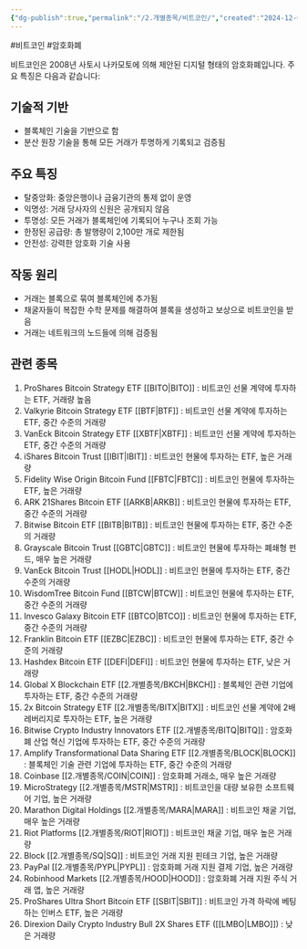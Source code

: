 ```yaml
---
{"dg-publish":true,"permalink":"/2.개별종목/비트코인/","created":"2024-12-05T22:10:39.594+09:00","updated":"2025-06-03T20:06:02.312+09:00"}
---
```


#비트코인 #암호화폐 

비트코인은 2008년 사토시 나카모토에 의해 제안된 디지털 형태의 암호화폐입니다. 주요 특징은 다음과 같습니다:

## 기술적 기반

- 블록체인 기술을 기반으로 함
- 분산 원장 기술을 통해 모든 거래가 투명하게 기록되고 검증됨

## 주요 특징

- 탈중앙화: 중앙은행이나 금융기관의 통제 없이 운영
- 익명성: 거래 당사자의 신원은 공개되지 않음
- 투명성: 모든 거래가 블록체인에 기록되어 누구나 조회 가능
- 한정된 공급량: 총 발행량이 2,100만 개로 제한됨
- 안전성: 강력한 암호화 기술 사용

## 작동 원리

- 거래는 블록으로 묶여 블록체인에 추가됨
- 채굴자들이 복잡한 수학 문제를 해결하여 블록을 생성하고 보상으로 비트코인을 받음
- 거래는 네트워크의 노드들에 의해 검증됨

## 관련 종목

1. ProShares Bitcoin Strategy ETF [[BITO\|BITO]] : 비트코인 선물 계약에 투자하는 ETF, 거래량 높음
2. Valkyrie Bitcoin Strategy ETF [[BTF\|BTF]] : 비트코인 선물 계약에 투자하는 ETF, 중간 수준의 거래량
3. VanEck Bitcoin Strategy ETF [[XBTF\|XBTF]] : 비트코인 선물 계약에 투자하는 ETF, 중간 수준의 거래량
4. iShares Bitcoin Trust [[IBIT\|IBIT]] : 비트코인 현물에 투자하는 ETF, 높은 거래량
5. Fidelity Wise Origin Bitcoin Fund [[FBTC\|FBTC]] : 비트코인 현물에 투자하는 ETF, 높은 거래량
6. ARK 21Shares Bitcoin ETF [[ARKB\|ARKB]] : 비트코인 현물에 투자하는 ETF, 중간 수준의 거래량
7. Bitwise Bitcoin ETF [[BITB\|BITB]] : 비트코인 현물에 투자하는 ETF, 중간 수준의 거래량
8. Grayscale Bitcoin Trust [[GBTC\|GBTC]] : 비트코인 현물에 투자하는 폐쇄형 펀드, 매우 높은 거래량
9. VanEck Bitcoin Trust [[HODL\|HODL]] : 비트코인 현물에 투자하는 ETF, 중간 수준의 거래량
10. WisdomTree Bitcoin Fund [[BTCW\|BTCW]] : 비트코인 현물에 투자하는 ETF, 중간 수준의 거래량
11. Invesco Galaxy Bitcoin ETF [[BTCO\|BTCO]] : 비트코인 현물에 투자하는 ETF, 중간 수준의 거래량
12. Franklin Bitcoin ETF [[EZBC\|EZBC]] : 비트코인 현물에 투자하는 ETF, 중간 수준의 거래량
13. Hashdex Bitcoin ETF [[DEFI\|DEFI]] : 비트코인 현물에 투자하는 ETF, 낮은 거래량
14. Global X Blockchain ETF [[2.개별종목/BKCH\|BKCH]] : 블록체인 관련 기업에 투자하는 ETF, 중간 수준의 거래량
15. 2x Bitcoin Strategy ETF [[2.개별종목/BITX\|BITX]] : 비트코인 선물 계약에 2배 레버리지로 투자하는 ETF, 높은 거래량
16. Bitwise Crypto Industry Innovators ETF [[2.개별종목/BITQ\|BITQ]] : 암호화폐 산업 혁신 기업에 투자하는 ETF, 중간 수준의 거래량
17. Amplify Transformational Data Sharing ETF [[2.개별종목/BLOCK\|BLOCK]] : 블록체인 기술 관련 기업에 투자하는 ETF, 중간 수준의 거래량
18. Coinbase [[2.개별종목/COIN\|COIN]] : 암호화폐 거래소, 매우 높은 거래량
19. MicroStrategy [[2.개별종목/MSTR\|MSTR]] : 비트코인을 대량 보유한 소프트웨어 기업, 높은 거래량
20. Marathon Digital Holdings [[2.개별종목/MARA\|MARA]] : 비트코인 채굴 기업, 매우 높은 거래량
21. Riot Platforms [[2.개별종목/RIOT\|RIOT]] : 비트코인 채굴 기업, 매우 높은 거래량
22. Block [[2.개별종목/SQ\|SQ]] : 비트코인 거래 지원 핀테크 기업, 높은 거래량
23. PayPal [[2.개별종목/PYPL\|PYPL]] : 암호화폐 거래 지원 결제 기업, 높은 거래량
24. Robinhood Markets [[2.개별종목/HOOD\|HOOD]] : 암호화폐 거래 지원 주식 거래 앱, 높은 거래량
25. ProShares Ultra Short Bitcoin ETF [[SBIT\|SBIT]] : 비트코인 가격 하락에 베팅하는 인버스 ETF, 높은 거래량
26. Direxion Daily Crypto Industry Bull 2X Shares ETF ([[LMBO\|LMBO]]) : 낮은 거래량